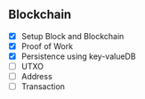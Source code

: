 ## Blockchain

- [X] Setup Block and Blockchain
- [X] Proof of Work
- [X] Persistence using key-valueDB
- [ ] UTXO
- [ ] Address
- [ ] Transaction